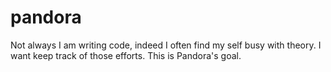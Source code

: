 # pandora
Not always I am writing code, indeed I often find my self busy with theory. I want keep track of those efforts. This is Pandora's goal.
